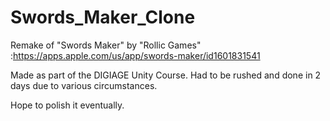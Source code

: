 # Swords_Maker_Clone

Remake of "Swords Maker" by "Rollic Games" :https://apps.apple.com/us/app/swords-maker/id1601831541

Made as part of the DIGIAGE Unity Course. Had to be rushed and done in 2 days due to various circumstances.

Hope to polish it eventually.
